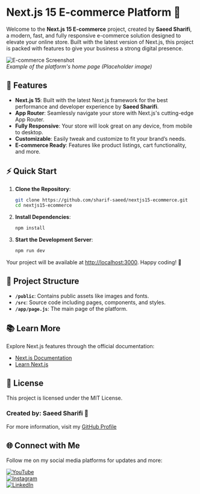 # **Next.js 15 E-commerce Platform 🚀**

Welcome to the **Next.js 15 E-commerce** project, created by **Saeed Sharifi**, a modern, fast, and fully responsive e-commerce solution designed to elevate your online store. Built with the latest version of Next.js, this project is packed with features to give your business a strong digital presence.

![E-commerce Screenshot](https://drive.google.com/uc?id=1StI7jZluVWdj3KLQLcmntSzQCuM3P4Up)  
*Example of the platform's home page (Placeholder image)*

## 🌟 Features

- **Next.js 15**: Built with the latest Next.js framework for the best performance and developer experience by **Saeed Sharifi**.
- **App Router**: Seamlessly navigate your store with Next.js's cutting-edge App Router.
- **Fully Responsive**: Your store will look great on any device, from mobile to desktop.
- **Customizable**: Easily tweak and customize to fit your brand’s needs.
- **E-commerce Ready**: Features like product listings, cart functionality, and more.

## ⚡️ Quick Start

1. **Clone the Repository**:

    ```bash
    git clone https://github.com/sharif-saeed/nextjs15-ecommerce.git
    cd nextjs15-ecommerce
    ```

2. **Install Dependencies**:

    ```bash
    npm install
    ```

3. **Start the Development Server**:

    ```bash
    npm run dev
    ```

Your project will be available at [http://localhost:3000](http://localhost:3000). Happy coding! 🎉

## 📂 Project Structure

- **`/public`**: Contains public assets like images and fonts.
- **`/src`**: Source code including pages, components, and styles.
- **`/app/page.js`**: The main page of the platform.

## 📚 Learn More

Explore Next.js features through the official documentation:

- [Next.js Documentation](https://nextjs.org/docs)
- [Learn Next.js](https://nextjs.org/learn)

## 📝 License

This project is licensed under the MIT License.

### Created by: **Saeed Sharifi** 🌟  
For more information, visit my [GitHub Profile](https://github.com/sharif-saeed)

## 🌐 Connect with Me

Follow me on my social media platforms for updates and more:

[![YouTube](https://img.icons8.com/ios-filled/50/FF0000/youtube-play.png)](https://www.youtube.com/@shariff_saeed)  
[![Instagram](https://img.icons8.com/ios-filled/50/E4405F/instagram-new.png)](https://instagram.com/shariff_saeed)  
[![LinkedIn](https://img.icons8.com/ios-filled/50/0A66C2/linkedin.png)](https://linkedin.com/in/shariff-saeed)

